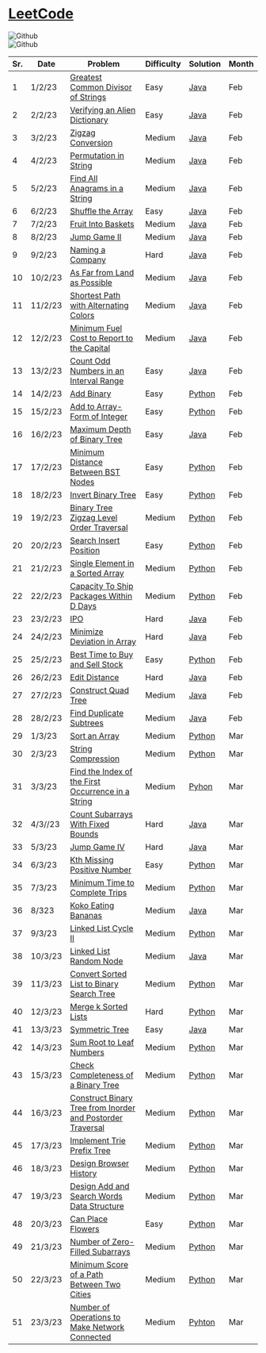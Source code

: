 # [LeetCode](https://www.leetcode.com/)

![Github](https://img.shields.io/badge/languages-java-green.svg?longCache=true&style=for-the-badge)   
![Github](https://img.shields.io/badge/languages-python-green.svg?longCache=true&style=for-the-badge)

|Sr.| Date | Problem | Difficulty | Solution | Month |     
|---|---|---------|------------|----------|-------|
1 | 1/2/23 | [Greatest Common Divisor of Strings](https://leetcode.com/problems/greatest-common-divisor-of-strings/) | Easy | [Java](./February%202023/greatest_common_divisor.java) | Feb |
2 | 2/2/23 | [Verifying an Alien Dictionary](https://leetcode.com/problems/verifying-an-alien-dictionary/) | Easy | [Java](./February%202023/Verifying_an_Alien_Dictionary.java) | Feb |
3 | 3/2/23 | [Zigzag Conversion](https://leetcode.com/problems/zigzag-conversion/) | Medium | [Java](./February%202023/Zigzag_Conversion.java) | Feb |
4 | 4/2/23 | [ Permutation in String](https://leetcode.com/problems/permutation-in-string/) | Medium | [Java](./February%202023/Permutation_in_String.java) | Feb |
5 | 5/2/23 | [Find All Anagrams in a String](https://leetcode.com/problems/find-all-anagrams-in-a-string/) | Medium | [Java](/February%202023/Find_All_Anagrams_in_a_String.java) | Feb |
6 | 6/2/23 | [Shuffle the Array](https://leetcode.com/problems/shuffle-the-array/description/) | Easy | [Java](./February%202023/Shuffle_The_Array.java) | Feb |
7 | 7/2/23 | [Fruit Into Baskets](https://leetcode.com/problems/fruit-into-baskets/) | Medium | [Java](./February%202023/Fruit_Into_Baskets.java) | Feb |
8 | 8/2/23 | [Jump Game II](https://leetcode.com/problems/jump-game-ii/) | Medium | [Java](./February%202023/Jump_Game_II.java) | Feb |
9 | 9/2/23 | [Naming a Company](https://leetcode.com/problems/naming-a-company/) | Hard | [Java](./February%202023/Naming_a_Company.java) | Feb |
10 | 10/2/23 | [As Far from Land as Possible](https://leetcode.com/problems/as-far-from-land-as-possible/) | Medium | [Java](./February%202023/As_Far_from_Land_as_Possible.java) | Feb |
11 | 11/2/23 | [Shortest Path with Alternating Colors](https://leetcode.com/problems/shortest-path-with-alternating-colors/description/) | Medium | [Java](./February%202023/Shortest_Path_with_Alternating_Colors.java) | Feb |
12 | 12/2/23 | [ Minimum Fuel Cost to Report to the Capital](https://leetcode.com/problems/minimum-fuel-cost-to-report-to-the-capital/) | Medium | [Java]( ./February%202023/Minimum_Fuel_Cost_to_Report_to_the_Capital.java) | Feb |
13 | 13/2/23 | [Count Odd Numbers in an Interval Range](https://leetcode.com/problems/count-odd-numbers-in-an-interval-range/) | Easy | [Java](./February%202023/Count_Odd_Numbers_in_an_Interval_Range.java) | Feb |
14 | 14/2/23 | [Add Binary](https://leetcode.com/problems/add-binary/) | Easy | [Python](./February%202023/Add_Binary.py) | Feb |
15 | 15/2/23 | [Add to Array-Form of Integer](https://leetcode.com/problems/add-to-array-form-of-integer/description/) | Easy | [Python](./February%202023/Add_to_Array_Form_of_Integer.py) | Feb |
16 | 16/2/23 | [Maximum Depth of Binary Tree](https://leetcode.com/problems/maximum-depth-of-binary-tree/description/) | Easy | [Java](./February%202023/Maximum_Depth_of_Binary_Tree.java) | Feb |
17 | 17/2/23 | [Minimum Distance Between BST Nodes](https://leetcode.com/problems/minimum-distance-between-bst-nodes/description/) | Easy | [Python](./February%202023/Minimum_Distance_Between_BST_Nodes.py) | Feb |
18 | 18/2/23 | [Invert Binary Tree](https://leetcode.com/problems/invert-binary-tree/) | Easy | [Python](./February%202023/Invert_Binary_Tree.py) | Feb |
19 | 19/2/23 | [Binary Tree Zigzag Level Order Traversal](https://leetcode.com/problems/binary-tree-zigzag-level-order-traversal/description/) | Medium | [Python](./February%202023/Binary_Tree_Zigzag_Level_Order_Traversal.py) | Feb |
20 | 20/2/23 | [Search Insert Position](https://leetcode.com/problems/search-insert-position/) | Easy | [Python](./February%202023/Search_Insert_Position.py) | Feb |
21 | 21/2/23 | [Single Element in a Sorted Array](https://leetcode.com/problems/single-element-in-a-sorted-array/description/) | Medium | [Python](./February%202023/Single_Element_in_a_Sorted_Array.py) | Feb |
22 | 22/2/23 | [Capacity To Ship Packages Within D Days](https://leetcode.com/problems/capacity-to-ship-packages-within-d-days/) | Medium | [Python](./February%202023/Capacity_To_Ship_Packages_Within_D_Days.py) | Feb |
23 | 23/2/23 | [IPO](https://leetcode.com/problems/ipo/) | Hard | [Java](./February%202023/IPO.java) | Feb |
24 | 24/2/23 | [Minimize Deviation in Array](https://leetcode.com/problems/minimize-deviation-in-array/description/) | Hard | [Java](./February%202023/Minimize_Deviation_in_Array.java) | Feb |
25 | 25/2/23 | [Best Time to Buy and Sell Stock](https://leetcode.com/problems/best-time-to-buy-and-sell-stock/) | Easy | [Python](./February%202023/Best_Time_to_Buy_and_Sell_Stock.py) | Feb |
26 | 26/2/23 | [Edit Distance](https://leetcode.com/problems/edit-distance/) | Hard | [Java](./February%202023/Edit_Distance.java) | Feb |
27 | 27/2/23 | [Construct Quad Tree](https://leetcode.com/problems/construct-quad-tree/description/) | Medium | [Java](./February%202023/Construct_Quad_Tree.java) | Feb |
28 | 28/2/23 | [Find Duplicate Subtrees](https://leetcode.com/problems/find-duplicate-subtrees/) | Medium | [Java](./February%202023/Find_Duplicate_Subtrees.java) | Feb |
29 | 1/3/23 | [Sort an Array](https://leetcode.com/problems/sort-an-array/description/) | Medium | [Python](./March%202023/Sort_an_Array.py) | Mar |
30 | 2/3/23 | [String Compression](https://leetcode.com/problems/string-compression/description/) | Medium | [Python](./March%202023/String_Compression.py) | Mar |
31 | 3/3/23 | [Find the Index of the First Occurrence in a String](https://leetcode.com/problems/find-the-index-of-the-first-occurrence-in-a-string/) | Medium | [Pyhon](./March%202023/Find_the_Index_of_the_First_Occurrence_in_a_String.py) | Mar |
32 | 4/3//23 | [Count Subarrays With Fixed Bounds](https://leetcode.com/problems/count-subarrays-with-fixed-bounds/description/) | Hard | [Java](./March%202023/Count_Subarrays_With_Fixed_Bounds.java) | Mar |
33 | 5/3/23 | [Jump Game IV](https://leetcode.com/problems/jump-game-iv/) | Hard | [Java](./March%202023/Jump_Game_IV.java) | Mar |
34 | 6/3/23 | [Kth Missing Positive Number](https://leetcode.com/problems/kth-missing-positive-number/) | Easy | [Python](./March%202023/Kth_Missing_Positive_Number.py) | Mar |
35 | 7/3/23 | [Minimum Time to Complete Trips](https://leetcode.com/problems/minimum-time-to-complete-trips/) | Medium | [Python](./March%202023/Minimum_Time_to_Complete_Trips.py) | Mar |
36 | 8/323 | [Koko Eating Bananas](https://leetcode.com/problems/koko-eating-bananas/description/) | Medium | [Java](./March%202023/Koko_Eating_Bananas.java) | Mar |
37 | 9/3/23 | [Linked List Cycle II](https://leetcode.com/problems/linked-list-cycle-ii/description/) | Medium | [Python](./March%202023/Linked_List_Cycle_II.py) | Mar |
38 | 10/3/23 | [Linked List Random Node](https://leetcode.com/problems/linked-list-random-node/) | Medium | [Java](./March%202023/Linked_List_Random_Node.java) | Mar |
39 | 11/3/23 | [Convert Sorted List to Binary Search Tree](https://leetcode.com/problems/convert-sorted-list-to-binary-search-tree/) | Medium | [Python](./March%202023/Convert_Sorted_List_to_Binary_Search_Tree.py) | Mar |
40 | 12/3/23 | [Merge k Sorted Lists](https://leetcode.com/problems/merge-k-sorted-lists/) | Hard | [Python](./March%202023/Merge_k_Sorted_Lists.py) | Mar |
41 | 13/3/23 | [Symmetric Tree](https://leetcode.com/problems/symmetric-tree/) | Easy | [Java](./March%202023/Symmetric_Tree.java) | Mar |
42 | 14/3/23 | [Sum Root to Leaf Numbers](https://leetcode.com/problems/sum-root-to-leaf-numbers/) | Medium | [Python](./March%202023/Sum_Root_to_Leaf_Numbers.py) | Mar |
43 | 15/3/23 | [Check Completeness of a Binary Tree](https://leetcode.com/problems/check-completeness-of-a-binary-tree/) | Medium | [Python](./March%202023/Check_Completeness_of_a_Binary_Tree.py) | Mar |
44 | 16/3/23 | [Construct Binary Tree from Inorder and Postorder Traversal](https://leetcode.com/problems/construct-binary-tree-from-inorder-and-postorder-traversal/) | Medium | [Python](./March%202023/Construct_Binary_Tree_from_Inorder_and_Postorder_Traversal.py) | Mar |
45 | 17/3/23 | [Implement Trie Prefix Tree](https://leetcode.com/problems/implement-trie-prefix-tree/) | Medium | [Python](./March%202023/Implement_Trie_Prefix_Tree.py) | Mar |
46 | 18/3/23 | [Design Browser History](https://leetcode.com/problems/design-browser-history/) | Medium | [Python](./March%202023/Design_Browser_History.py) | Mar |
47 | 19/3/23 | [Design Add and Search Words Data Structure](https://leetcode.com/problems/design-add-and-search-words-data-structure/) | Medium | [Python](./March%202023/Design_Add_and_Search_Words_Data_Structure.py) | Mar |
48 | 20/3/23 | [Can Place Flowers](https://leetcode.com/problems/can-place-flowers/) | Easy | [Python](./March%202023/Can_Place_Flowers.py) | Mar |
49 | 21/3/23 | [Number of Zero-Filled Subarrays](https://leetcode.com/problems/number-of-zero-filled-subarrays/) | Medium | [Python](./March%202023/Number_of_Zero_Filled_Subarrays.py) | Mar |
50 | 22/3/23 | [ Minimum Score of a Path Between Two Cities](https://leetcode.com/problems/minimum-score-of-a-path-between-two-cities/) | Medium | [Python](./March%202023/Minimum_Score_of_a_Path_Between_Two_Cities.py) | Mar |
51 | 23/3/23 | [Number of Operations to Make Network Connected](https://leetcode.com/problems/number-of-operations-to-make-network-connected/) | Medium | [Pyhton](./March%202023/Number_of_Operations_to_Make_Network_Connected.py) | Mar |
